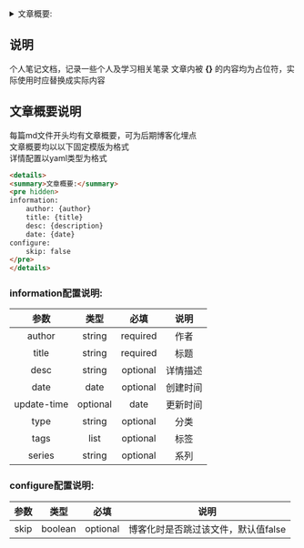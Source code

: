 <details>
<summary>文章概要:</summary>
<pre hidden>
information:
    author: jie6mm
    title: 个人笔记文档
    desc: 记录一些个人及学习相关笔录
    date: 2021-05-12 15:30:00
configure:
    skip: true
</pre>
</details>

## 说明
个人笔记文档，记录一些个人及学习相关笔录
文章内被 **{}** 的内容均为占位符，实际使用时应替换成实际内容

## 文章概要说明
每篇md文件开头均有文章概要，可为后期博客化埋点  
文章概要均以以下固定模版为格式  
详情配置以yaml类型为格式
```html
<details>
<summary>文章概要:</summary>
<pre hidden>
information:
    author: {author}
    title: {title}
    desc: {description}
    date: {date}
configure:
    skip: false
</pre>
</details>
```

### information配置说明:
| 参数 | 类型 | 必填 | 说明 |
|:----:|:----:|:----:|:----:|
| author | string | required | 作者 |
| title | string | required | 标题 |
| desc | string | optional | 详情描述 |
| date | date | optional | 创建时间 |
| update-time | optional | date | 更新时间 |
| type | string | optional | 分类 |
| tags | list | optional | 标签 |
| series | string | optional | 系列 |

### configure配置说明:
| 参数 | 类型 | 必填 | 说明 |
|:----:|:----:|:----:|:----:|
| skip | boolean | optional | 博客化时是否跳过该文件，默认值false |